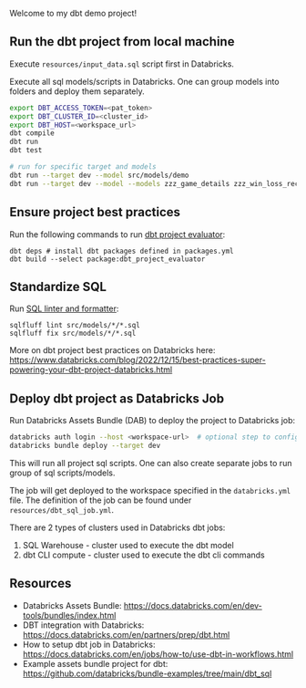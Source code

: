 Welcome to my dbt demo project!

## Run the dbt project from local machine

Execute `resources/input_data.sql` script first in Databricks.

Execute all sql models/scripts in Databricks. 
One can group models into folders and deploy them separately.
```bash
export DBT_ACCESS_TOKEN=<pat_token>
export DBT_CLUSTER_ID=<cluster_id>
export DBT_HOST=<workspace_url>
dbt compile
dbt run
dbt test

# run for specific target and models
dbt run --target dev --model src/models/demo
dbt run --target dev --model --models zzz_game_details zzz_win_loss_records
```

## Ensure project best practices

Run the following commands to run [dbt project evaluator](https://github.com/dbt-labs/dbt-project-evaluator):
```
dbt deps # install dbt packages defined in packages.yml
dbt build --select package:dbt_project_evaluator
```

## Standardize SQL

Run [SQL linter and formatter](https://sqlfluff.com/):
```
sqlfluff lint src/models/*/*.sql
sqlfluff fix src/models/*/*.sql
```

More on dbt project best practices on Databricks here: https://www.databricks.com/blog/2022/12/15/best-practices-super-powering-your-dbt-project-databricks.html

## Deploy dbt project as Databricks Job

Run Databricks Assets Bundle (DAB) to deploy the project to Databricks job:
```bash
databricks auth login --host <workspace-url>  # optional step to configure pat token
databricks bundle deploy --target dev
```

This will run all project sql scripts. One can also create separate jobs to run group of sql scripts/models.

The job will get deployed to the workspace specified in the `databricks.yml` file. 
The definition of the job can be found under `resources/dbt_sql_job.yml`.

There are 2 types of clusters used in Databricks dbt jobs:
1. SQL Warehouse - cluster used to execute the dbt model
2. dbt CLI compute - cluster used to execute the dbt cli commands

## Resources

* Databricks Assets Bundle: https://docs.databricks.com/en/dev-tools/bundles/index.html
* DBT integration with Databricks: https://docs.databricks.com/en/partners/prep/dbt.html
* How to setup dbt job in Databricks: https://docs.databricks.com/en/jobs/how-to/use-dbt-in-workflows.html
* Example assets bundle project for dbt: https://github.com/databricks/bundle-examples/tree/main/dbt_sql